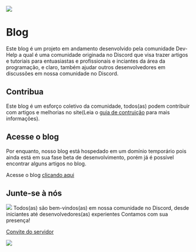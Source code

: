 ![](https://i.imgur.com/PYW4hlM.png)
# Blog
Este blog é um projeto em andamento desenvolvido pela comunidade Dev-Help a qual é uma comunidade originada no Discord que visa trazer artigos e tutoriais para entuasiastas e profissionais e inciantes da área da programação, e claro, também ajudar outros desenvolvedores em discussões em nossa comunidade no Discord.

## Contribua
Este blog é um esforço coletivo da comunidade, todos(as) podem contribuir com artigos e melhorias no site(Leia o [guia de contruição](https://github.com/Dev-Help-Oficial/Blog/blob/main/CONTRIBUTE.md) para mais informações).

## Acesse o blog
Por enquanto, nosso blog está hospedado em um domínio temporário pois ainda está em sua fase beta de desenvolvimento, porém já é possível encontrar alguns artigos no blog.

Acesse o blog [clicando aqui](https://dev-help-blog.netlify.app/)

## Junte-se à nós
![](https://i.imgur.com/jCG1OL6.png)
Todos(as) são bem-vindos(as) em nossa comunidade no Discord, desde iniciantes até desenvolvedores(as) experientes Contamos com sua presença!

[Convite do servidor](https://discord.gg/SgmT64twhZ)

![](https://images-ext-2.discordapp.net/external/fzboxeMYv2anhGcp8AtoWQeZnSHCcAnPhP76jKoDnlo/%3Fsize%3D2048/https/cdn.discordapp.com/icons/1144113428726824970/92fe78aa7f44b59ee1a56bf09d919bc4.png?width=473&height=473)
